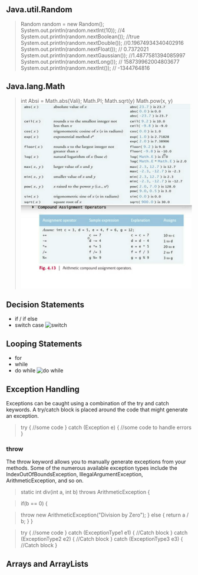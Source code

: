 ## Java.util.Random 
> Random random = new Random();
>  System.out.println(random.nextInt(10)); //4
System.out.println(random.nextBoolean()); //true
System.out.println(random.nextDouble()); //0.19674934340402916
System.out.println(random.nextFloat()); // 0.7372021
System.out.println(random.nextGaussian()); //1.4877581394085997
>  System.out.println(random.nextLong());  // 158739962004803677
> System.out.println(random.nextInt()); // -1344764816

## Java.lang.Math
>  int Absi = Math.abs(Vali);
>  Math.PI;
> Math.sqrt(y)
> Math.pow(x, y)
![mathMethode.png](ass/mathMethode.png)
![compound.png](ass/compound.png)

## Decision Statements
- if / if else
- switch case
![switch](https://i.ytimg.com/vi/wcwWlasmLWs/maxresdefault.jpg)

## Looping Statements
- for 
- while
- do while
![do while](https://media.geeksforgeeks.org/wp-content/uploads/20191118154342/do-while-Loop-GeeksforGeeks2.jpg)

## Exception Handling
Exceptions can be caught using a combination of the try and catch keywords.
A try/catch block is placed around the code that might generate an exception.
> try {
//some code
>} catch (Exception e) {
//some code to handle errors
}

### throw
The throw keyword allows you to manually generate exceptions from your methods.
Some of the numerous available exception types include the IndexOutOfBoundsException, IllegalArgumentException, ArithmeticException, and so on.
>  static int div(int a, int b) throws ArithmeticException {

>if(b == 0) {

> throw new ArithmeticException("Division by Zero");
} else {
return a / b;
}
}


>try {
//some code
} catch (ExceptionType1 e1) {
//Catch block
} catch (ExceptionType2 e2) {
//Catch block
} catch (ExceptionType3 e3) {
//Catch block
}


## Arrays and ArrayLists 




